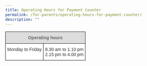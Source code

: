 ```yaml
---
title: Operating Hours for Payment Counter
permalink: /for-parents/operating-hours-for-payment-counter/
description: ""
---
```

<style type="text/css">
.tg  {border-collapse:collapse;border-spacing:0;}
.tg td{border-color:black;border-style:solid;border-width:1px;font-family:Arial, sans-serif;font-size:14px;
  overflow:hidden;padding:10px 5px;word-break:normal;}
.tg th{border-color:black;border-style:solid;border-width:1px;font-family:Arial, sans-serif;font-size:14px;
  font-weight:normal;overflow:hidden;padding:10px 5px;word-break:normal;}
.tg .tg-a4yv{background-color:#DDD;color:#666;font-weight:bold;text-align:center;vertical-align:top}
.tg .tg-epkd{background-color:#FFF;color:#303030;text-align:center;vertical-align:top}
</style>
<table class="tg">
<thead>
  <tr>
    <th class="tg-a4yv" colspan="3">Operating hours<br></th>
  </tr>
</thead>
<tbody>
  <tr>
    <td class="tg-epkd">Monday to Friday</td>
    <td class="tg-epkd" colspan="2">8.30 am to 1.10 pm<br>2.15 pm to 4.00 pm</td>
  </tr>
</tbody>
</table>